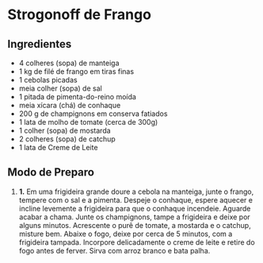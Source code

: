 # Strogonoff de Frango

## Ingredientes



- 4 colheres (sopa) de manteiga
- 1 kg de filé de frango em tiras finas
- 1 cebolas picadas
- meia colher (sopa) de sal
- 1 pitada de pimenta-do-reino moída
- meia xícara (chá) de conhaque
- 200 g de champignons em conserva fatiados
- 1 lata de molho de tomate (cerca de 300g)
- 1 colher (sopa) de mostarda
- 2 colheres (sopa) de catchup
- 1 lata de Creme de Leite



## Modo de Preparo





1. **1.** Em uma frigideira grande doure a cebola na manteiga, junte o frango, tempere com o sal e a pimenta. Despeje o conhaque, espere aquecer e incline levemente a frigideira para que o conhaque incendeie. Aguarde acabar a chama. Junte os champignons, tampe a frigideira e deixe por alguns minutos. Acrescente o purê de tomate, a mostarda e o catchup, misture bem. Abaixe o fogo, deixe por cerca de 5 minutos, com a frigideira tampada. Incorpore delicadamente o creme de leite e retire do fogo antes de ferver. Sirva com arroz branco e bata palha.
